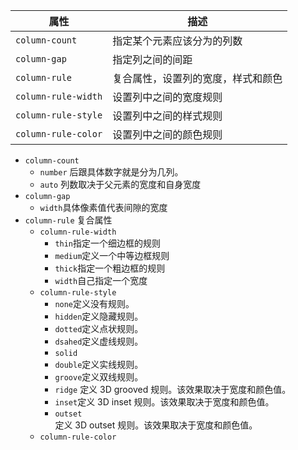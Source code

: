 | 属性                | 描述 |
| ------------------- | ---- |
| `column-count`      | 指定某个元素应该分为的列数     |
| `column-gap`        | 指定列之间的间距     |
| `column-rule`       | 复合属性，设置列的宽度，样式和颜色     |
| `column-rule-width` | 设置列中之间的宽度规则     |
| `column-rule-style` | 设置列中之间的样式规则    |
| `column-rule-color` | 设置列中之间的颜色规则   |

- `column-count` 
	- `number` 后跟具体数字就是分为几列。
	- `auto`  列数取决于父元素的宽度和自身宽度
- `column-gap` 
	- `width`具体像素值代表间隙的宽度
- `column-rule`  复合属性
	- `column-rule-width`
		- `thin`指定一个细边框的规则
		- `medium`定义一个中等边框规则
		- `thick`指定一个粗边框的规则
		- `width`自己指定一个宽度
	- `column-rule-style` 
		- `none`定义没有规则。
		- `hidden`定义隐藏规则。
		- `dotted`定义点状规则。
		- `dsahed`定义虚线规则。
		- `solid`
		- `double`定义实线规则。
		- `groove`定义双线规则。
		- `ridge`  定义 3D grooved 规则。该效果取决于宽度和颜色值。
		- `inset`定义 3D inset 规则。该效果取决于宽度和颜色值。
		- `outset`  
定义 3D outset 规则。该效果取决于宽度和颜色值。
	- `column-rule-color` 